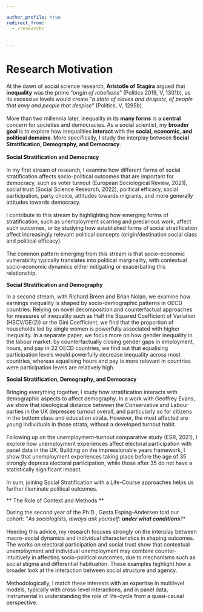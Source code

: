 ```yaml
---

author_profile: true
redirect_from: 
  - /research/
  

---
```

Research Motivation
======


At the dawn of social science research, **Aristotle of Stagira** argued that **inequality** was the prime “_origin of rebellions_” (Politics 2019, V, 1301b), as its excessive levels would create “_a state of slaves and despots, of people that envy and people that despise_” (Politics, V, 1295b). 
\
\
More than two millennia later, inequality in its **many forms** is a **central** concern for societies and democracies. As a social scientist, my **broader goal** is to explore how inequalities **interact** with the **social, economic, and political domains**. More specifically, I study the interplay between **Social Stratification, Demography, and Democracy**.
\
\
**Social Stratification and Democracy**
\
\
In my first stream of research, I examine how different forms of social stratification affects socio-political outcomes that are important for democracy, such as voter turnout (European Sociological Review, 2021), social trust (Social Science Research, 2022), political efficacy, social participation, party choice, attitudes towards migrants, and more generally attitudes towards democracy.
\
\
I contribute to this stream by highlighting how emerging forms of stratification, such as unemployment scarring and precarious work, affect such outcomes, or by studying how established forms of social stratification affect increasingly relevant political concepts (origin/destination social class and political efficacy).
\
\
The common pattern emerging from this stream is that socio-economic vulnerability typically translates into political marginality, with contextual socio-economic dynamics either mitigating or exacerbating this relationship.

**Social Stratification and Demography**

In a second stream, with Richard Breen and Brian Nolan, we examine how earnings inequality is shaped by socio-demographic patterns in OECD countries. Relying on novel decomposition and counterfactual approaches for measures of inequality such as Half the Squared Coefficient of Variation (HSCV/GE(2)) or the Gini Coefficient, we find that the proportion of households led by single women is powerfully associated with higher inequality. In a separate paper, we focus more on how gender inequality in the labour market: by counterfactually closing gender gaps in employment, hours, and pay in 22 OECD countries, we find out that equalising participation levels would powerfully decrease inequality across most countries, whereas equalising hours and pay is more relevant in countries were participation levels are relatively high.

**Social Stratification, Demography, and Democracy**
\
\
Bringing everything together, I study how stratification interacts with demographic aspects to affect demography. In a work with Geoffrey Evans, we show that ideological distance between the Conservative and Labour parties in the UK depresses turnout overall, and particularly so for citizens in the bottom class and education strata. However, the most affected are young individuals in those strata, without a developed turnout habit.
\
\
Following up on the unemployment-turnout comparative study (ESR, 2021), I explore how unemployment experiences affect electoral participation with panel data in the UK. Building on the impressionable years framework, I show that unemployment experiences taking place before the age of 35 strongly depress electoral participation, while those after 35 do not have a statistically significant impact.
\
\
In sum, joining Social Stratification with a Life-Course approaches helps us further illuminate political outcomes.

** The Role of Context and Methods **

During the second year of the Ph.D., Gøsta Esping-Andersen told our cohort: "_As sociologists, always ask yourself: **under what conditions**?_*
\
\
Heeding this advice, my research focuses strongly on the interplay between macro-social dynamics and individual characteristics in shaping outcomes. The works on electoral participation and social trust show that contextual unemployment and individual unemployment may combine counter-intuitively in affecting socio-political outcomes, due to mechanisms such as social stigma and differential habituation. These examples highlight how a broader look at the interaction between social structure and agency.
\
\
Methodologically, I match these interests with an expertise in multilevel models, typically with cross-level interactions, and in panel data, instrumental in understanding the role of life-cycle from a quasi-causal perspective.



